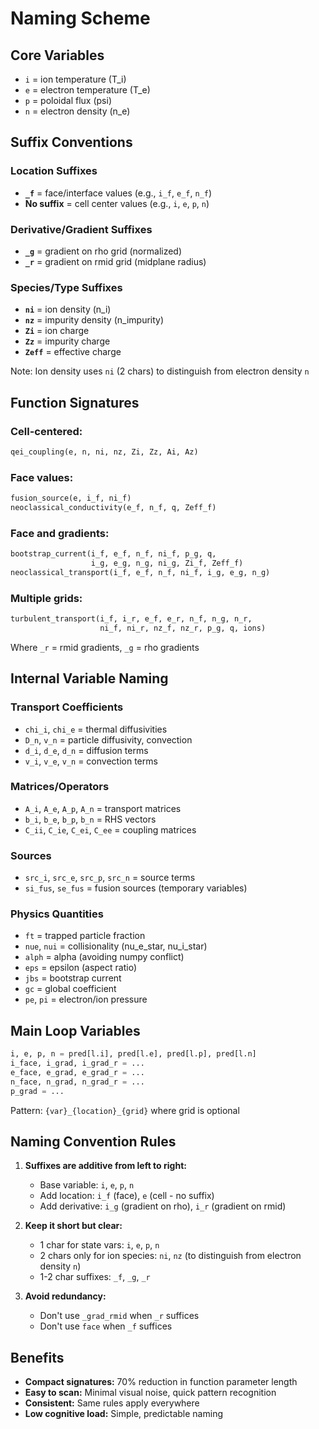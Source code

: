 # Naming Scheme

## Core Variables
- `i` = ion temperature (T_i)
- `e` = electron temperature (T_e)  
- `p` = poloidal flux (psi)
- `n` = electron density (n_e)

## Suffix Conventions

### Location Suffixes
- **`_f`** = face/interface values (e.g., `i_f`, `e_f`, `n_f`)
- **No suffix** = cell center values (e.g., `i`, `e`, `p`, `n`)

### Derivative/Gradient Suffixes  
- **`_g`** = gradient on rho grid (normalized) 
- **`_r`** = gradient on rmid grid (midplane radius)

### Species/Type Suffixes
- **`ni`** = ion density (n_i) 
- **`nz`** = impurity density (n_impurity)
- **`Zi`** = ion charge
- **`Zz`** = impurity charge  
- **`Zeff`** = effective charge

Note: Ion density uses `ni` (2 chars) to distinguish from electron density `n`

## Function Signatures

### Cell-centered:
```python
qei_coupling(e, n, ni, nz, Zi, Zz, Ai, Az)
```

### Face values:
```python
fusion_source(e, i_f, ni_f)
neoclassical_conductivity(e_f, n_f, q, Zeff_f)
```

### Face and gradients:
```python
bootstrap_current(i_f, e_f, n_f, ni_f, p_g, q, 
                  i_g, e_g, n_g, ni_g, Zi_f, Zeff_f)
neoclassical_transport(i_f, e_f, n_f, ni_f, i_g, e_g, n_g)
```

### Multiple grids:
```python
turbulent_transport(i_f, i_r, e_f, e_r, n_f, n_g, n_r, 
                    ni_f, ni_r, nz_f, nz_r, p_g, q, ions)
```
Where `_r` = rmid gradients, `_g` = rho gradients

## Internal Variable Naming

### Transport Coefficients
- `chi_i`, `chi_e` = thermal diffusivities
- `D_n`, `v_n` = particle diffusivity, convection
- `d_i`, `d_e`, `d_n` = diffusion terms
- `v_i`, `v_e`, `v_n` = convection terms

### Matrices/Operators
- `A_i`, `A_e`, `A_p`, `A_n` = transport matrices
- `b_i`, `b_e`, `b_p`, `b_n` = RHS vectors
- `C_ii`, `C_ie`, `C_ei`, `C_ee` = coupling matrices

### Sources
- `src_i`, `src_e`, `src_p`, `src_n` = source terms
- `si_fus`, `se_fus` = fusion sources (temporary variables)

### Physics Quantities
- `ft` = trapped particle fraction
- `nue`, `nui` = collisionality (nu_e_star, nu_i_star)
- `alph` = alpha (avoiding numpy conflict)
- `eps` = epsilon (aspect ratio)
- `jbs` = bootstrap current
- `gc` = global coefficient
- `pe`, `pi` = electron/ion pressure

## Main Loop Variables

```python
i, e, p, n = pred[l.i], pred[l.e], pred[l.p], pred[l.n]
i_face, i_grad, i_grad_r = ...
e_face, e_grad, e_grad_r = ...
n_face, n_grad, n_grad_r = ...
p_grad = ...
```

Pattern: `{var}_{location}_{grid}` where grid is optional

## Naming Convention Rules

1. **Suffixes are additive from left to right:**
   - Base variable: `i`, `e`, `p`, `n`
   - Add location: `i_f` (face), `e` (cell - no suffix)
   - Add derivative: `i_g` (gradient on rho), `i_r` (gradient on rmid)

2. **Keep it short but clear:**
   - 1 char for state vars: `i`, `e`, `p`, `n`
   - 2 chars only for ion species: `ni`, `nz` (to distinguish from electron density `n`)
   - 1-2 char suffixes: `_f`, `_g`, `_r`

3. **Avoid redundancy:**
   - Don't use `_grad_rmid` when `_r` suffices
   - Don't use `face` when `_f` suffices

## Benefits

- **Compact signatures:** 70% reduction in function parameter length
- **Easy to scan:** Minimal visual noise, quick pattern recognition
- **Consistent:** Same rules apply everywhere
- **Low cognitive load:** Simple, predictable naming
